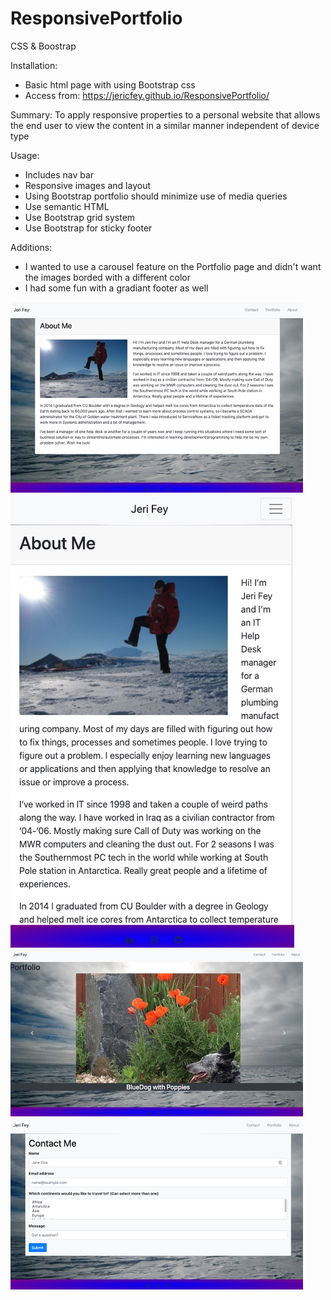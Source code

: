 # ResponsivePortfolio
CSS &amp; Boostrap

Installation:
 - Basic html page with using Bootstrap css
 - Access from: https://jericfey.github.io/ResponsivePortfolio/

Summary: 
To apply responsive properties to a personal website that allows the end user to view the content in a similar manner independent of device type

Usage: 
 - Includes nav bar
 - Responsive images and layout
 - Using Bootstrap portfolio should minimize use of media queries
 - Use semantic HTML
 - Use Bootstrap grid system
 - Use Bootstrap for sticky footer

 Additions: 
  - I wanted to use a carousel feature on the Portfolio page and didn't want the images borded with a different color
  - I had some fun with a gradiant footer as well


![AboutMe Screenshot](./images/Website_screenshot_AboutMe.jpg)
![AboutMe Responsive Screenshot](./images/Website_screenshot_AboutMe_Responsive.jpg)
![Portfolio Screenshot](./images/Website_screenshot_Portfolio.jpg)
![Contact Screenshot](./images/Website_screenshot_Contact.jpg)

    
    